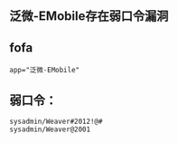 ## 泛微-EMobile存在弱口令漏洞

## fofa
```
app="泛微-EMobile"
```


## 弱口令：
```
sysadmin/Weaver#2012!@#
sysadmin/Weaver@2001
```
